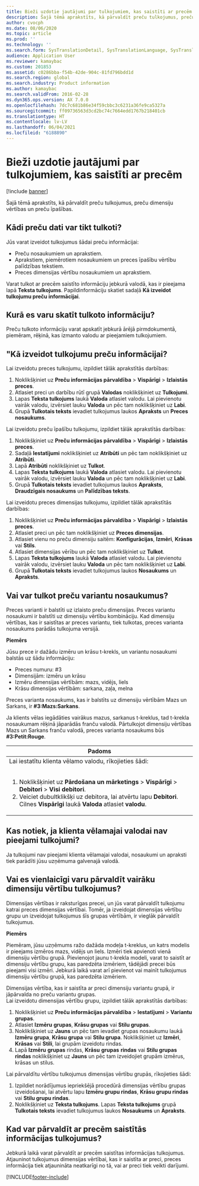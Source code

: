 ```yaml
---
title: Bieži uzdotie jautājumi par tulkojumiem, kas saistīti ar precēm
description: Šajā tēmā aprakstīts, kā pārvaldīt preču tulkojumus, preču dimensiju vērtības un preču īpašības.
author: cvocph
ms.date: 08/06/2020
ms.topic: article
ms.prod: ''
ms.technology: ''
ms.search.form: SysTranslationDetail, SysTranslationLanguage, SysTranslationList, EcoResProductListPage, EcoResProductVariants, EcoResProductDetailsExtended, EcoResProductCreate, EcoResProductDetails, RetailSizeGroupTable, RetailStyleGroupTable, RetailColorGroupTable, PCTranslationLanguageLookup, EcoResProductCategory
audience: Application User
ms.reviewer: kamaybac
ms.custom: 201853
ms.assetid: c0286bba-f54b-42de-904c-81fd796bdd1d
ms.search.region: global
ms.search.industry: Product information
ms.author: kamaybac
ms.search.validFrom: 2016-02-28
ms.dyn365.ops.version: AX 7.0.0
ms.openlocfilehash: 7dc7c681b86e34f59cbbc3c6231a36fe9ca5327a
ms.sourcegitcommit: ff09736563d3cd2bc74c7664edd1767b218401cb
ms.translationtype: HT
ms.contentlocale: lv-LV
ms.lasthandoff: 06/04/2021
ms.locfileid: "6188890"
---
```

# <a name="product-related-translations-faq"></a>Bieži uzdotie jautājumi par tulkojumiem, kas saistīti ar precēm

[!include [banner](../includes/banner.md)]

Šajā tēmā aprakstīts, kā pārvaldīt preču tulkojumus, preču dimensiju vērtības un preču īpašības. 

## <a name="what-product-related-data-can-be-translated"></a>Kādi preču dati var tikt tulkoti?

Jūs varat izveidot tulkojumus šādai preču informācijai:
-   Preču nosaukumiem un aprakstiem.
-   Aprakstiem, piemērotiem nosaukumiem un preces īpašību vērtību palīdzības tekstiem.
-   Preces dimensijas vērtību nosaukumiem un aprakstiem.

Varat tulkot ar precēm saistīto informāciju jebkurā valodā, kas ir pieejama lapā **Teksta tulkojums**. Papildinformāciju skatiet sadaļā **Kā izveidot tulkojumu preču informācijai**.

## <a name="where-can-i-view-the-translated-information"></a>Kurā es varu skatīt tulkoto informāciju?
Preču tulkoto informāciju varat apskatīt jebkurā ārējā pirmdokumentā, piemēram, rēķinā, kas izmanto valodu ar pieejamiem tulkojumiem.

## <a name="how-do-i-create-translations-for-product-related-information"></a>"Kā izveidot tulkojumu preču informācijai?
Lai izveidotu preces tulkojumu, izpildiet tālāk aprakstītās darbības:
1.  Noklikšķiniet uz **Preču informācijas pārvaldība** &gt; **Vispārīgi** &gt; **Izlaistās preces**.
2.  Atlasiet preci un darbību rūtī grupā **Valodas** noklikšķiniet uz **Tulkojumi**.
3.  Lapas **Teksta tulkojums** laukā **Valoda** atlasiet valodu. Lai pievienotu vairāk valodu, izvērsiet lauku **Valoda** un pēc tam noklikšķiniet uz **Labi**.
4.  Grupā **Tulkotais teksts** ievadiet tulkojumus laukos **Apraksts** un **Preces nosaukums**.

Lai izveidotu preču īpašību tulkojumu, izpildiet tālāk aprakstītās darbības:
1.  Noklikšķiniet uz **Preču informācijas pārvaldība** &gt; **Vispārīgi** &gt; **Izlaistās preces**.
2.  Sadaļā **Iestatījumi** noklikšķiniet uz **Atribūti** un pēc tam noklikšķiniet uz **Atribūti**.
3.  Lapā **Atribūti** noklikšķiniet uz **Tulkot**.
4.  Lapas **Teksta tulkojums** laukā **Valoda** atlasiet valodu. Lai pievienotu vairāk valodu, izvērsiet lauku **Valoda** un pēc tam noklikšķiniet uz **Labi**.
5.  Grupā **Tulkotais teksts** ievadiet tulkojumus laukos **Apraksts**, **Draudzīgais nosaukums** un **Palīdzības teksts**.

Lai izveidotu preces dimensijas tulkojumu, izpildiet tālāk aprakstītās darbības:
1.  Noklikšķiniet uz **Preču informācijas pārvaldība** &gt; **Vispārīgi** &gt; **Izlaistās preces**.
2.  Atlasiet preci un pēc tam noklikšķiniet uz **Preces dimensijas**.
3.  Atlasiet vienu no preču dimensiju saitēm: **Konfigurācijas**, **Izmēri**, **Krāsas** vai **Stils**.
4.  Atlasiet dimensijas vērību un pēc tam noklikšķiniet uz **Tulkot**.
5.  Lapas **Teksta tulkojums** laukā **Valoda** atlasiet valodu. Lai pievienotu vairāk valodu, izvērsiet lauku **Valoda** un pēc tam noklikšķiniet uz **Labi**.
6.  Grupā **Tulkotais teksts** ievadiet tulkojumus laukos **Nosaukums** un **Apraksts**.

## <a name="can-the-names-of-product-variants-be-translated"></a>Vai var tulkot preču variantu nosaukumus?
Preces varianti ir balstīti uz izlaisto preču dimensijas. Preces variantu nosaukumi ir balstīti uz dimensiju vērtību kombināciju. Kad dimensiju vērtības, kas ir saistītas ar preces variantu, tiek tulkotas, preces varianta nosaukums parādās tulkojuma versijā.  

**Piemērs**  

Jūsu prece ir dažādu izmēru un krāsu t-krekls, un variantu nosaukumi balstās uz šādu informāciju:
-   Preces numuru: \#3
-   Dimensijām: izmēru un krāsu
-   Izmēru dimensijas vērtībām: mazs, vidējs, liels
-   Krāsu dimensijas vērtībām: sarkana, zaļa, melna

Preces varianta nosaukums, kas ir balstīts uz dimensiju vērtībām Mazs un Sarkans, ir **\#3:Mazs:Sarkans**.  

Ja klients vēlas iegādāties vairākus mazus, sarkanus t-kreklus, tad t-krekla nosaukumam rēķinā jāparādās franču valodā. Pārtulkojot dimensiju vērtības Mazs un Sarkans franču valodā, preces varianta nosaukums būs **\#3:Petit:Rouge**.
<table>
<colgroup>
<col width="100%" />
</colgroup>
<thead>
<tr class="header">
<th><strong>Padoms</strong></th>
</tr>
</thead>
<tbody>
<tr class="odd">
<td>Lai iestatītu klienta vēlamo valodu, rīkojieties šādi:
<ol><br/><li>Noklikšķiniet uz <strong>Pārdošana un mārketings</strong> &gt; <strong>Vispārīgi</strong> &gt; <strong>Debitori</strong> &gt; <strong>Visi</strong> <strong>debitori</strong>.</li>
<li>Veiciet dubultklikšķi uz debitora, lai atvērtu lapu <strong>Debitori</strong>. Cilnes <strong>Vispārīgi</strong> laukā <strong>Valoda</strong> atlasiet <strong>valodu</strong>.</li>
</ol></td>
</tr>
</tbody>
</table>

## <a name="what-happens-if-a-customer-has-a-preferred-language-for-which-no-translations-are-available"></a>Kas notiek, ja klienta vēlamajai valodai nav pieejami tulkojumi?
Ja tulkojumi nav pieejami klienta vēlamajai valodai, nosaukumi un apraksti tiek parādīti jūsu uzņēmuma galvenajā valodā.

## <a name="can-i-manage-translations-for-a-series-of-dimension-values-at-the-same-time"></a>Vai es vienlaicīgi varu pārvaldīt vairāku dimensiju vērtību tulkojumus?
Dimensijas vērtības ir raksturīgas precei, un jūs varat pārvaldīt tulkojumu katrai preces dimensijas vērtībai. Tomēr, ja izveidojat dimensijas vērtību grupu un izveidojat tulkojumus šīs grupas vērtībām, ir vieglāk pārvaldīt tulkojumus.   

**Piemērs**  

Piemēram, jūsu uzņēmums ražo dažāda modeļa t-kreklus, un katrs modelis ir pieejams izmēros mazs, vidējs un liels. Izmēri tiek apvienoti vienā dimensiju vērtību grupā. Pievienojot jaunu t-krekla modeli, varat to saistīt ar dimensiju vērtību grupu, kas paredzēta izmēriem, tādējādi precei būs pieejami visi izmēri. Jebkurā laikā varat arī pievienot vai mainīt tulkojumus dimensiju vērtību grupā, kas paredzēta izmēriem.  

Dimensijas vērtība, kas ir saistīta ar preci dimensiju variantu grupā, ir jāpārvalda no preču variantu grupas.   
Lai izveidotu dimensijas vērtību grupu, izpildiet tālāk aprakstītās darbības:
1.  Noklikšķiniet uz **Preču informācijas pārvaldība** &gt; **Iestatījumi** &gt; **Variantu grupas**.
2.  Atlasiet **Izmēru** **grupas**, **Krāsu grupas** vai **Stilu grupas**.
3.  Noklikšķiniet uz **Jauns** un pēc tam ievadiet grupas nosaukumu laukā **Izmēru** **grupa**, **Krāsu grupa** vai **Stilu grupa**. Noklikšķiniet uz **Izmēri**, **Krāsas** vai **Stili**, lai grupām izveidotu rindas.
4.  Lapā **Izmēru** **grupas** rindas, **Krāsu** **grupas** **rindas** vai **Stilu grupas rindas** noklikšķiniet uz **Jauns** un pēc tam izveidojiet grupām izmērus, krāsas un stilus.

Lai pārvaldītu vērtību tulkojumus dimensijas vērtību grupās, rīkojieties šādi:
1.  Izpildiet norādījumus iepriekšējā procedūrā dimensijas vērtību grupas izveidošanai, lai atvērtu lapu **Izmēru grupu rindas**, **Krāsu grupu rindas** vai **Stilu grupu rindas**.
2.  Noklikšķiniet uz **Teksta tulkojums**. Lapas **Teksta tulkojums** grupā **Tulkotais teksts** ievadiet tulkojumus laukos **Nosaukums** un **Apraksts**.

## <a name="when-can-translations-of-product-related-information-be-managed"></a>Kad var pārvaldīt ar precēm saistītās informācijas tulkojumus?
Jebkurā laikā varat pārvaldīt ar precēm saistītas informācijas tulkojumus. Atjauninot tulkojumus dimensijas vērtībai, kas ir saistīta ar preci, preces informācija tiek atjaunināta neatkarīgi no tā, vai ar preci tiek veikti darījumi.







[!INCLUDE[footer-include](../../includes/footer-banner.md)]